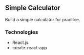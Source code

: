 ## Simple Calculator
Build a simple calculator for practice.

### Technologies
* React.js
* create-react-app